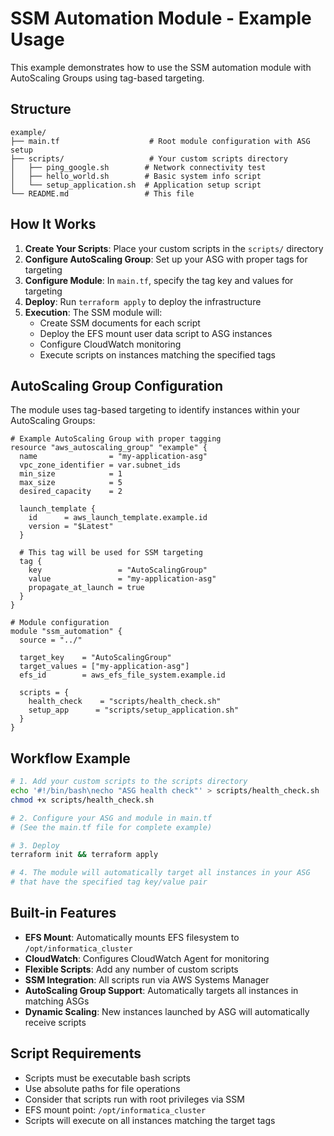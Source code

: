 # SSM Automation Module - Example Usage

This example demonstrates how to use the SSM automation module with AutoScaling Groups using tag-based targeting.

## Structure

```
example/
├── main.tf                    # Root module configuration with ASG setup
├── scripts/                   # Your custom scripts directory
│   ├── ping_google.sh        # Network connectivity test
│   ├── hello_world.sh        # Basic system info script
│   └── setup_application.sh  # Application setup script
└── README.md                 # This file
```

## How It Works

1. **Create Your Scripts**: Place your custom scripts in the `scripts/` directory
2. **Configure AutoScaling Group**: Set up your ASG with proper tags for targeting
3. **Configure Module**: In `main.tf`, specify the tag key and values for targeting
4. **Deploy**: Run `terraform apply` to deploy the infrastructure
5. **Execution**: The SSM module will:
   - Create SSM documents for each script
   - Deploy the EFS mount user data script to ASG instances
   - Configure CloudWatch monitoring
   - Execute scripts on instances matching the specified tags

## AutoScaling Group Configuration

The module uses tag-based targeting to identify instances within your AutoScaling Groups:

```hcl
# Example AutoScaling Group with proper tagging
resource "aws_autoscaling_group" "example" {
  name                = "my-application-asg"
  vpc_zone_identifier = var.subnet_ids
  min_size            = 1
  max_size            = 5
  desired_capacity    = 2

  launch_template {
    id      = aws_launch_template.example.id
    version = "$Latest"
  }

  # This tag will be used for SSM targeting
  tag {
    key                 = "AutoScalingGroup"
    value               = "my-application-asg"
    propagate_at_launch = true
  }
}

# Module configuration
module "ssm_automation" {
  source = "../"

  target_key    = "AutoScalingGroup"
  target_values = ["my-application-asg"]
  efs_id        = aws_efs_file_system.example.id

  scripts = {
    health_check    = "scripts/health_check.sh"
    setup_app      = "scripts/setup_application.sh"
  }
}
```

## Workflow Example

```bash
# 1. Add your custom scripts to the scripts directory
echo '#!/bin/bash\necho "ASG health check"' > scripts/health_check.sh
chmod +x scripts/health_check.sh

# 2. Configure your ASG and module in main.tf
# (See the main.tf file for complete example)

# 3. Deploy
terraform init && terraform apply

# 4. The module will automatically target all instances in your ASG
# that have the specified tag key/value pair
```

## Built-in Features

- **EFS Mount**: Automatically mounts EFS filesystem to `/opt/informatica_cluster`
- **CloudWatch**: Configures CloudWatch Agent for monitoring
- **Flexible Scripts**: Add any number of custom scripts
- **SSM Integration**: All scripts run via AWS Systems Manager
- **AutoScaling Group Support**: Automatically targets all instances in matching ASGs
- **Dynamic Scaling**: New instances launched by ASG will automatically receive scripts

## Script Requirements

- Scripts must be executable bash scripts
- Use absolute paths for file operations
- Consider that scripts run with root privileges via SSM
- EFS mount point: `/opt/informatica_cluster`
- Scripts will execute on all instances matching the target tags 